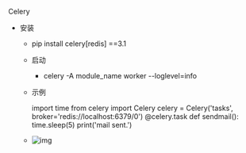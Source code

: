 Celery

- 安装

  - pip install celery[redis] ==3.1

  - 启动

    - celery -A module_name worker --loglevel=info

  - 示例

    import time
    from celery import Celery
    celery = Celery('tasks', broker='redis://localhost:6379/0')
    @celery.task
    def sendmail():
        time.sleep(5)
        print('mail sent.')

  - ![img](https://ooo.0o0.ooo/2016/12/10/584bbf78e1783.png)

  

  ```
  
  ```

  

  ```
  
  ```

